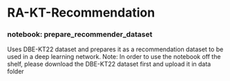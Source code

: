 # RA-KT-Recommendation

### notebook:  prepare_recommender_dataset

Uses DBE-KT22 dataset and prepares it as a recommendation dataset to be used in a deep learning network.
Note: In order to use the notebook off the shelf, please download the DBE-KT22 dataset first and upload it in data folder